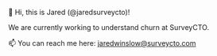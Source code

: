 👋 Hi, this is Jared (@jaredsurveycto)!

We are currently working to understand churn at SurveyCTO.

📫 You can reach me here: jaredwinslow@surveycto.com
